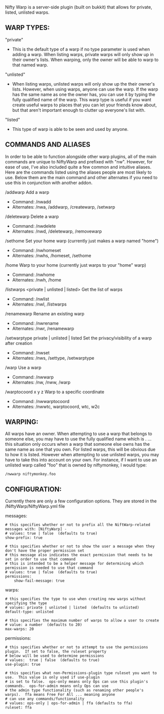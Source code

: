 Nifty Warp is a server-side plugin (built on bukkit) that allows for private, listed, unlisted warps.


WARP TYPES:
---------------------------------
"private"
- This is the default type of a warp if no type parameter is used when adding a warp.  When listing warps,
  private warps will only show up in their owner's lists.  When warping, only the owner will be able to warp to
  that named warp.

"unlisted"
- When listing warps, unlisted warps will only show up the their owner's lists.  However, when using warps, anyone
  can use the warp.  If the warp has the same name as one the owner has, you can use it by typing the fully qualified 
  name of the warp.  This warp type is useful if you want create useful warps to places that you can let your friends 
  know about, but that aren't important enough to clutter up everyone's list with.

"listed"
- This type of warp is able to be seen and used by anyone.


COMMANDS AND ALIASES
---------------------------------
In order to be able to function alongside other warp plugins, all of the main commands are unique to NiftyWarp and prefixed
with "nw". However, for ease of use, I've also included quite a few common and intuitive aliases. Here are the commands
listed using the aliases people are most likely to use. Below them are the main command and other alternates if you need to
use this in conjunction with another addon.

/addwarp <warpName>
Add a warp
- Command:    /nwadd
- Alternates: /nwa, /addwarp, /createwarp, /setwarp

/deletewarp <warpName>
Delete a warp
- Command:    /nwdelete
- Alternates: /nwd, /deletewarp, /removewarp

/sethome
Set your home warp (currently just makes a warp named "home")
- Command:    /nwhomeset
- Alternates: /nwhs, /homeset, /sethome

/home
Warp to your home (currently just warps to your "home" warp)
- Command:    /nwhome
- Alternates: /nwh, /home

/listwarps <worldName> <private | unlisted | listed>
Get the list of warps
- Command:    /nwlist
- Alternates: /nwl, /listwarps

/renamewarp <warpName> <newWarpName>
Rename an existing warp
- Command:    /nwrename
- Alternates: /nwr, /renamewarp

/setwarptype <warpName> private | unlisted | listed
Set the privacy/visibility of a warp after creation
- Command:    /nwset
- Alternates: /nws, /settype, /setwarptype

/warp <warpName>
Use a warp
- Command:    /nwwarp
- Alternates: /nw, /nww, /warp

/warptocoord x y z <worldName>
Warp to a specific coordinate
- Command:    /nwwarptocoord
- Alternates: /nwwtc, warptocoord, wtc, w2c



WARPING:
---------------------------------
All warps have an owner.  When attempting to use a warp that belongs to someone else, you may have to use the fully 
qualified name which is <owner>.<warpname> ... this situation only occurs when a warp that someone else owns has the 
same name as one that you own.  For listed warps, this will be obvious due to how it is listed.  However when 
attempting to use unlisted warps, you may have to take this into account on your own.  For instance, if I want to use 
an unlisted warp called "foo" that is owned by niftymonkey, I would type:

    /nwwarp niftymonkey.foo



CONFIGURATION:
---------------------------------
Currently there are only a few configuration options.  They are stored in the <pluginsDir>/NiftyWarp/NiftyWarp.yml file

messages:

    # this specifies whether or not to prefix all the NiftWarp-related messages with: [NiftyWarp] -
    # values: true | false  (defaults to true)
    show-prefix: true

    # this specifies whether or not to show the user a message when they don't have the proper permission set
    # this message also indicates the exact permission that needs to be set in order to use that command
    # this is intended to be a helper message for determining which permission is needed to use that command
    # values: true | false  (defaults to true)
    permissions:
        show-fail-message: true


warps:

    # this specifies the type to use when creating new warps without specifying the type
    # values: private | unlisted | listed  (defaults to unlisted)
    default-type: unlisted

    # this specifies the maximum number of warps to allow a user to create
    # value: a number  (defaults to 20)
    max-warps: 20


permissions:

    # this specifies whether or not to attempt to use the permissions plugin.  If set to false, the ruleset property
    # below will be used to determine permissions
    # values:  true | false  (defaults to true)
    use-plugin: true

    # this specifies what non-Permissions-plugin type ruleset you want to use.  This value is only used if use-plugin
    # is set to false.  ops-only means only Ops can use this plugin's commands.  ops-for-admin means only Ops can use 
    # the admin type functionality (such as renaming other people's warps).  ffa means Free For All ... meaning anyone 
    # can use any commands/functionality
    # values: ops-only | ops-for-admin | ffa (defaults to ffa)
    ruleset: ffa